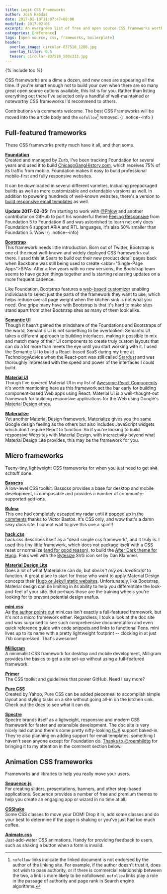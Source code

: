 ```yaml
---
title: Legit CSS Frameworks
author: Josh Habdas
date: 2017-01-18T11:07:47+08:00
modified: 2017-02-05
excerpt: An evergreen list of free and open source CSS frameworks worthy of your time.
categories: [reference]
tags: [open source, css, frameworks, boilerplate]
header:
  overlay_image: circular-837510_1280.jpg
  overlay_filter: 0.5
  teaser: circular-837510_500x333.jpg
---
```

{% include toc %}

CSS frameworks are a dime a dozen, and new ones are appearing all the time. If you're smart enough not to build your own when there are so many great open source options available, this list is for you. Rather than listing everything out there I've selected only a handful of well-maintained or noteworthy CSS frameworks I'd recommend to others.

Contributions via comments welcome. The best CSS Frameworks will be moved into the article body and the `nofollow`[^1] removed.
{: .notice--info }

## Full-featured frameworks

These CSS frameworks pretty much have it all, and then some.

**[Foundation](http://foundation.zurb.com/)**
<br>Created and managed by Zurb, I've been tracking Foundation for several years and used it to build [ChicagoGangHistory.com](http://chicagoganghistory.com), which receives 75% of its traffic from mobile. Foundation makes it easy to build professional mobile-first and fully responsive websites.

It can be downloaded in several different varieties, including prepackaged builds as well as more customizable and extendable versions as well. In addition to powering hundreds of well-known websites, there's a version to [build responsive email templates](http://foundation.zurb.com/emails.html) as well.

**Update 2017-02-05:** I'm starting to work with [@Phlow](https://github.com/Phlow/) and another contributor on GitHub to port his wonderful theme [Feeling Responsive](https://github.com/Phlow/feeling-responsive) from Foundation 5 to Foundation 6 and was astonished to learn not only does Foundation 6 support ARIA and RTL languages, it's also 50% smaller than Foundation 5. Wow!
{: .notice--info}

**[Bootstrap](http://getbootstrap.com/)**
<br>This framework needs little introduction. Born out of Twitter, Bootstrap is one of the most well-known and widely deployed CSS frameworks out there. I used this at Sears to build out their new product detail pages back when Backbone was still being used to create <abbr="Single-Page Apps">SPAs</abbr>. After a few years with no new versions, the Bootstrap team seems to have gotten things together and is starting releasing updates on a more frequent cadence.

Like Foundation, Bootstrap features a [web-based customizer](http://getbootstrap.com/customize/) enabling individuals to select just the parts of the framework they want to use, which helps reduce overall page weight when the kitchen sink is not what you need. One gripe many have with Bootstrap is that it's hard to make sites stand apart from other Bootstrap sites as many of them look alike.

**[Semantic UI](http://semantic-ui.com/)**
<br>Though it hasn't gained the mindshare of the Foundations and Bootstraps of the world, Semantic UI is not something to be overlooked. Semantic UI takes a different approach to building interfaces, making it possible to mix and match many of their UI components to create truly custom layouts that can do a lot more than meets the eye until you start working with it. I used the Semantic UI to build a React-based SaaS during my time at TechnologyAdvice when the React-port was still called [Stardust](https://github.com/TechnologyAdvice/stardust) and was thoroughly impressed with the speed and power of the interfaces I could build.

**[Material UI](http://material-ui.com)**
<br>Though I've covered Material UI in my list of [Awesome React Components](/awesome-react-components) it's worth mentioning here as this framework set the bar early for building component-based Web apps using React. Material UI is a well-thought-out framework for building responsive applications for the Web using Google's [Material Design ethos](https://material.io/guidelines/).

**[Materialize](http://materializecss.com/)**
<br>Yet another Material Design framework, Materialize gives you the same Google design feeling as the others but also includes JavaScript widgets which don't require React to function. So if you're looking to build responsive Websites with Material Design, with interactivity beyond what Material Design Lite provides, this may be the framework for you.

## Micro frameworks

Teeny-tiny, lightweight CSS frameworks for when you just need to get <s>shit</s> schtuff done.

**[Basscss](http://basscss.com/)**
<br>A low-level CSS toolkit. Basscss provides a base for desktop and mobile development, is composable and provides a number of community-supported add-ons.

**[Bulma](http://bulma.io/)**
<br>This one had completely escaped my radar until it [popped up in the comments](https://habd.as/legit-css-frameworks/#comment-3148163230) thanks to Victor Bastos. It's CSS only, and wow that's a damn sexy docs site. I cannot wait to give this one a spin!!!

**[hack.css](http://hackcss.com/)**
<br>hack.css describes itself as a "dead simple css framework", and it truly is. I used this tiny little framework, which does not package itself with a CSS reset or normalize ([and for good reason](https://github.com/egoist/hack/issues/35)), to build the [After Dark theme for Hugo](https://comfusion.github.io/after-dark/). Pairs well with the [Bytesize](http://danklammer.com/bytesize-icons/) SVG icon set by Dan Klammer.

**[Material Design Lite](https://getmdl.io)**
<br>Does a lot of what Materialize can do, but _doesn't rely on JavaScript_ to function. A great place to start for those who want to apply Material Design concepts their [Hugo or Jekyll static websites](https://habd.as/choose-hugo-over-jekyll/). Unfortunately, like Bootstrap, Material design can be limiting in its ability to help you differentiate the look-and-feel of your site. But perhaps those are the training wheels you're looking for to prevent potential design snafus.

**[mini.css](https://chalarangelo.github.io/mini.css/)**
<br>As [the author points out](https://habd.as/legit-css-frameworks/#comment-3138394169) mini.css isn't exactly a full-featured framework, but it's not a micro framework either. Regardless, I took a look at the doc site and was surprised to see such comprehensive documentation and even quick reference guide with code snippets and links to functional Pens. mini lives up to its name with a pretty lightweight footprint -- clocking in at just 7kb compressed. That's awesome!

**[Milligram](https://milligram.github.io/)**
<br>A minimalist CSS framework for desktop and mobile development, Milligram provides the basics to get a site set-up without using a full-featured framework.

**[Primer](http://primercss.io/)**
<br>The CSS toolkit and guidelines that power GitHub. Need I say more?

**[Pure CSS](http://purecss.io/)**
<br>Created by Yahoo, Pure CSS can be added piecemeal to accomplish simple layout and styling tasks on a site without going all-in on the kitchen sink. Check out the docs to see what it can do.

**[Spectre](https://picturepan2.github.io/spectre/)**
<br>Spectre brands itself as a ligtweight, responsive and modern CSS framework for faster and extensible development. The doc site is very nicely laid out and there's some pretty nifty-looking <abbr title="Chinese-Japanese-Korean">CJK</abbr> support baked-in. They're also planning on adding support for email templates, something I haven't seen anyone except for Foundation do. [Thanks to @roemhildtg](https://habd.as/legit-css-frameworks/#comment-3106269595) for bringing it to my attention in the comment section below.

## Animation CSS frameworks

Frameworks and libraries to help you really move your users.

**[Sequence.js](http://www.sequencejs.com/)**
<br>For creating sliders, presentations, banners, and other step-based applications. Sequence provides a number of free and premium themes to help you create an engaging app or wizard in no time at all.

**[CSShake](https://elrumordelaluz.github.io/csshake/)**
<br>Some CSS classes to move your DOM! Drop it in, add some classes and do your best to determine if the page is shaking or you've just had too much coffee.

**[Animate.css](https://daneden.github.io/animate.css/)**
<br>Just-add-water CSS animations. Handy for providing feedback to users, such as shaking a button when a form is invalid.

[^1]: `nofollow` links indicate the linked document is not endorsed by the author of the linking site. For example, if the author doesn't trust it, does not wish to pass authority, or if there is commercial relationship between the two, a link is more likely to be nofollowed. `nofollow` links play a role in the passage of authority and page rank in Search engine algorithms.

